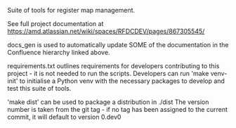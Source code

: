 Suite of tools for register map management.

See full project documentation at
https://amd.atlassian.net/wiki/spaces/RFDCDEV/pages/867305545/

docs_gen is used to automatically update SOME of the documentation in the Confluence hierarchy linked above.

requirements.txt outlines requirements for developers contributing to this project - it is not needed to run the scripts.
Developers can run 'make venv-init' to initialise a Python venv with the necessary packages to develop and test this suite of tools.

'make dist' can be used to package a distribution in ./dist
The version number is taken from the git tag - if no tag has been assigned to the current commit, it will default to version 0.dev0